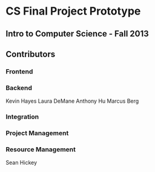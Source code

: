 # CS Final Project Prototype

## Intro to Computer Science - Fall 2013

## Contributors

### Frontend

### Backend
Kevin Hayes
Laura DeMane
Anthony Hu
Marcus Berg

### Integration

### Project Management

### Resource Management
Sean Hickey
